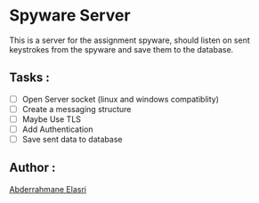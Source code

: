 # Spyware Server

This is a server for the assignment spyware, should listen on sent keystrokes from the spyware
and save them to the database.

## Tasks :

- [ ] Open Server socket (linux and windows compatiblity)
- [ ] Create a messaging structure
- [ ] Maybe Use TLS
- [ ] Add Authentication
- [ ] Save sent data to database

## Author :

[Abderrahmane Elasri](https://github.com/Abderrahman-byte)